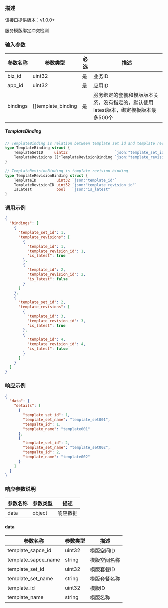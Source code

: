 ### 描述

该接口提供版本：v1.0.0+

服务模版绑定冲突检测

### 输入参数

| 参数名称 | 参数类型           | 必选 | 描述                                                         |
| -------- | ------------------ | ---- | ------------------------------------------------------------ |
| biz_id   | uint32             | 是   | 业务ID                                                       |
| app_id   | uint32             | 是   | 应用ID                                                       |
| bindings | []template_binding | 是   | 服务绑定的套餐和模版版本关系，没有指定的，默认使用latest版本，绑定模板版本最多500个 |

##### TemplateBinding

```go
// TemplateBinding is relation between template set id and template revisions
type TemplateBinding struct {
	TemplateSetID     uint32                     `json:"template_set_id"`
	TemplateRevisions []*TemplateRevisionBinding `json:"template_revisions"`
}

// TemplateRevisionBinding is template revision binding
type TemplateRevisionBinding struct {
	TemplateID         uint32 `json:"template_id"`
	TemplateRevisionID uint32 `json:"template_revision_id"`
	IsLatest           bool   `json:"is_latest"`
}
```

### 调用示例

```json
{
  "bindings": [
    {
      "template_set_id": 1,
      "template_revisions": [
        {
          "template_id": 1,
          "template_revision_id": 1,
          "is_latest": true
        },
        {
          "template_id": 2,
          "template_revision_id": 2,
          "is_latest": false
        }
      ]
    },
    {
      "template_set_id": 2,
      "template_revisions": [
        {
          "template_id": 3,
          "template_revision_id": 3,
          "is_latest": true
        },
        {
          "template_id": 4,
          "template_revision_id": 4,
          "is_latest": false
        }
      ]
    }
  ]
}
```

### 响应示例

```json
{
  "data": {
    "details": [
      {
        "template_set_id": 1,
        "template_set_name": "template_set001",
        "tempalte_id": 1,
        "template_name": "template001"
      },
      {
        "template_set_id": 2,
        "template_set_name": "template_set002",
        "tempalte_id": 2,
        "template_name": "template002"
      }
    ]
  }
}
```

### 响应参数说明

| 参数名称 | 参数类型 | 描述     |
| -------- | -------- | -------- |
| data     | object   | 响应数据 |

#### data

| 参数名称            | 参数类型 | 描述         |
| ------------------- | -------- | ------------ |
| template_sapce_id   | uint32   | 模版空间ID   |
| template_sapce_name | string   | 模版空间名称 |
| template_set_id     | uint32   | 模版套餐ID   |
| template_set_name   | string   | 模版套餐名称 |
| template_id         | uint32   | 模版ID       |
| template_name       | string   | 模版名称     |

